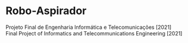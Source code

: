 # Robo-Aspirador
 Projeto Final de Engenharia Informática e Telecomunicações [2021] </br>
 Final Project of Informatics and Telecommunications Engineering [2021]
